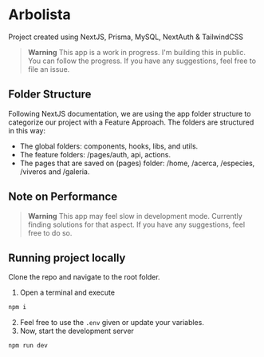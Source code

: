 # Arbolista

Project created using NextJS, Prisma, MySQL, NextAuth & TailwindCSS

> **Warning**
> This app is a work in progress. I'm building this in public. You can follow the progress.
> If you have any suggestions, feel free to file an issue.

## Folder Structure

Following NextJS documentation, we are using the app folder structure to categorize our project with a Feature Approach.
The folders are structured in this way:

- The global folders: components, hooks, libs, and utils.
- The feature folders: /pages/auth, api, actions.
- The pages that are saved on (pages) folder: /home, /acerca, /especies, /viveros and /galeria.

## Note on Performance

> **Warning**
> This app may feel slow in development mode. Currently finding solutions for that aspect.
> If you have any suggestions, feel free to do so.

## Running project locally

Clone the repo and navigate to the root folder.

1. Open a terminal and execute

```sh
npm i
```

2. Feel free to use the `.env` given or update your variables.
3. Now, start the development server

```
npm run dev
```
